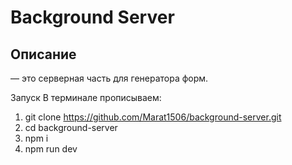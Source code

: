 # Background Server

## Описание

 — это серверная часть для генератора форм.

Запуск
В терминале прописываем:
1.  git clone https://github.com/Marat1506/background-server.git
2. cd background-server
3. npm i
4. npm run dev

